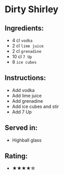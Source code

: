 # Dirty Shirley

## Ingredients:
- 4 cl `vodka`
- 2 cl `lime juice`
- 2 cl `grenadine` <!-- - 1 cl `grenadine` -->
- 10 cl `7 Up` <!-- - 12 cl `7 Up` -->
- 8 `ice cubes`

## Instructions:
- Add vodka
- Add lime juice
- Add grenadine
- Add ice cubes and stir
- Add 7 Up

## Served in:
- Highball glass

## Rating:
- ★★★★☆
